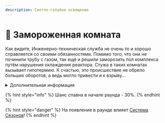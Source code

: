 ```yaml
---
description: Светло-голубое освещение
---
```


# 🥶 Замороженная комната

Как видите, Инженерно-техническая служба не очень то и хорошо справляется со своими обязанностями. Помимо того, что они не починили трубу с газом, так ещё и решили заморозить пол комплекса путём нарушения охлаждения реактора. Стужа в таких комнатах вызывает гипотермию. К счастью, это происшествие не обрело больших оборотов, а ведь могло привести и к взрыву...

<details>

<summary>Дополнительная информация</summary>

* Со временем комната сильнее охлаждается, нанося большие повреждения.
* Эффект гипотермии, полученный от других источников, увеличивает повреждения от комнаты в 2 раза.

</details>

{% hint style="info" %}
Шанс спавна в начале раунда - 30%.
{% endhint %}

{% hint style="danger" %}
На появление в раунде влияет [Система Сезонов](../server-systems/seasons-system/)!
{% endhint %}
